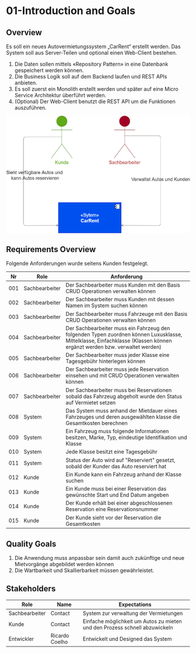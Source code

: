 # 01-Introduction and Goals

## Overview

Es soll ein neues Autovermietungssystem „CarRent“ erstellt werden.
Das System soll aus Server-Teilen und optional einen Web-Client bestehen.

1. Die Daten sollen mittels «Repository Pattern» in eine Datenbank gespeichert werden können. 
2. Die Business Logik soll auf dem Backend laufen und REST APIs anbieten. 
3. Es soll zuerst ein Monolith erstellt werden und später auf eine Micro Service Architektur überführt werden.
4. (Optional) Der Web-Client benutzt die REST API um die Funktionen auszuführen.

![overview-context](images/overview-context.drawio.png)

## Requirements Overview

Folgende Anforderungen wurde seitens Kunden festgelegt.

Nr  | Role           | Anforderung
--- | -------------- | -----------------------------------------------------------------------------------------------------------------------------------------------------------------------
001 | Sachbearbeiter | Der Sachbearbeiter muss Kunden mit den Basis CRUD Operationen verwalten können
002 | Sachbearbeiter | Der Sachbearbeiter muss Kunden mit dessen Namen im System suchen können
003 | Sachbearbeiter | Der Sachbearbeiter muss Fahrzeuge mit den Basis CRUD Operationen verwalten können
004 | Sachbearbeiter | Der Sachbearbeiter muss ein Fahrzeug den folgenden Typen zuordnen können Luxusklasse, Mittelklasse, Einfachklasse (Klassen können ergänzt werden bzw. verwaltet werden)
005 | Sachbearbeiter | Der Sachbearbeiter muss jeder Klasse eine Tagesgebühr hinterlegen können
006 | Sachbearbeiter | Der Sachbearbeiter muss jede Reservation einsehen und mit CRUD Operationen verwalten können
007 | Sachbearbeiter | Der Sachbearbeiter muss bei Reservationen sobald das Fahrzeug abgeholt wurde den Status auf Vermietet setzen
008 | System         | Das System muss anhand der Mietdauer eines Fahrzeuges und deren ausgewählten klasse die Gesamtkosten berechnen
009 | System         | Ein Fahrzeug muss folgende Informationen besitzen, Marke, Typ, eindeutige Identifikation und Klasse
010 | System         | Jede Klasse besitzt eine Tagesgebühr
011 | System         | Status der Auto wird auf "Reserviert" gesetzt, sobald der Kunder das Auto reserviert hat
012 | Kunde          | Ein Kunde kann ein Fahrzeug anhand der Klasse suchen
013 | Kunde          | Ein Kunde muss bei einer Reservation das gewünschte Start und End Datum angeben
014 | Kunde          | Der Kunde erhält bei einer abgeschlossenen Reservation eine Reservationsnummer
015 | Kunde          | Der Kunde sieht vor der Reservation die Gesamtkosten

## Quality Goals

1. Die Anwendung muss anpassbar sein damit auch zukünftige und neue Mietvorgänge abgebildet werden können
2. Die Wartbarkeit und Skallierbarkeit müssen gewährleistet.

## Stakeholders

Role           | Name           | Expectations
-------------- | -------------- | ---------------------------------------------------------------------------
Sachbearbeiter | Contact        | System zur verwaltung der Vermietungen
Kunde          | Contact        | Einfache möglichkeit um Autos zu mieten und den Prozess schnell abzuwickeln
Entwickler     | Ricardo Coelho | Entwickelt und Designed das System
